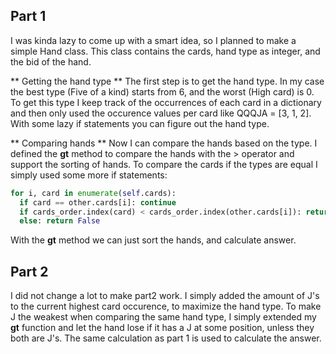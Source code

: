 ## Part 1

I was kinda lazy to come up with a smart idea, so I planned to make a simple Hand class. This class contains the cards, hand type as integer, and the bid of the hand.

** Getting the hand type **
The first step is to get the hand type. In my case the best type (Five of a kind) starts from 6, and the worst (High card) is 0. To get this type I keep track of the occurrences of each card in a dictionary and then only used the occurence values per card like QQQJA = [3, 1, 2]. With some lazy if statements you can figure out the hand type.

** Comparing hands **
Now I can compare the hands based on the type. I defined the **gt** method to compare the hands with the > operator and support the sorting of hands. To compare the cards if the types are equal I simply used some more if statements:

```python
for i, card in enumerate(self.cards):
  if card == other.cards[i]: continue
  if cards_order.index(card) < cards_order.index(other.cards[i]): return True
  else: return False
```

With the **gt** method we can just sort the hands, and calculate answer.

## Part 2

I did not change a lot to make part2 work. I simply added the amount of J's to the current highest card occurence, to maximize the hand type. To make J the weakest when comparing the same hand type, I simply extended my **gt** function and let the hand lose if it has a J at some position, unless they both are J's. The same calculation as part 1 is used to calculate the answer.
